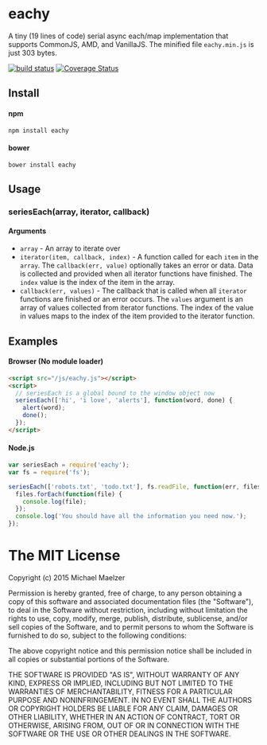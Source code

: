 eachy
=====

A tiny (19 lines of code) serial async each/map implementation that supports CommonJS, AMD, and VanillaJS. The minified file `eachy.min.js` is just 303 bytes. 
  
[![build status](https://secure.travis-ci.org/mmaelzer/eachy.png)](http://travis-ci.org/mmaelzer/eachy)
[![Coverage Status](https://coveralls.io/repos/mmaelzer/eachy/badge.svg?branch=master&service=github)](https://coveralls.io/github/mmaelzer/eachy?branch=master)

Install
-------

#### npm
```
npm install eachy
```

#### bower
```
bower install eachy
```

Usage
-----

### seriesEach(array, iterator, callback)

#### Arguments
* `array` - An array to iterate over
* `iterator(item, callback, index)` - A function called for each `item` in the `array`. The `callback(err, value)` optionally takes an error or data. Data is collected and provided when all iterator functions have finished. The `index` value is the index of the item in the array.
* `callback(err, values)` - The callback that is called when all `iterator` functions are finished or an error occurs. The `values` argument is an array of values collected from iterator functions. The index of the value in values maps to the index of the item provided to the iterator function.

Examples
--------
#### Browser (No module loader)
```html
<script src="/js/eachy.js"></script>
<script>
  // seriesEach is a global bound to the window object now
  seriesEach(['hi', 'i love', 'alerts'], function(word, done) {
    alert(word);
    done();
  });
</script>
```

#### Node.js
```javascript
var seriesEach = require('eachy');
var fs = require('fs');

seriesEach(['robots.txt', 'todo.txt'], fs.readFile, function(err, files) {
  files.forEach(function(file) {
    console.log(file);
  });
  console.log('You should have all the information you need now.');
});
```

The MIT License
===============

Copyright (c) 2015 Michael Maelzer

Permission is hereby granted, free of charge, to any person obtaining a copy
of this software and associated documentation files (the "Software"), to deal
in the Software without restriction, including without limitation the rights
to use, copy, modify, merge, publish, distribute, sublicense, and/or sell
copies of the Software, and to permit persons to whom the Software is
furnished to do so, subject to the following conditions:

The above copyright notice and this permission notice shall be included in
all copies or substantial portions of the Software.

THE SOFTWARE IS PROVIDED "AS IS", WITHOUT WARRANTY OF ANY KIND, EXPRESS OR
IMPLIED, INCLUDING BUT NOT LIMITED TO THE WARRANTIES OF MERCHANTABILITY,
FITNESS FOR A PARTICULAR PURPOSE AND NONINFRINGEMENT. IN NO EVENT SHALL THE
AUTHORS OR COPYRIGHT HOLDERS BE LIABLE FOR ANY CLAIM, DAMAGES OR OTHER
LIABILITY, WHETHER IN AN ACTION OF CONTRACT, TORT OR OTHERWISE, ARISING FROM,
OUT OF OR IN CONNECTION WITH THE SOFTWARE OR THE USE OR OTHER DEALINGS IN
THE SOFTWARE.
